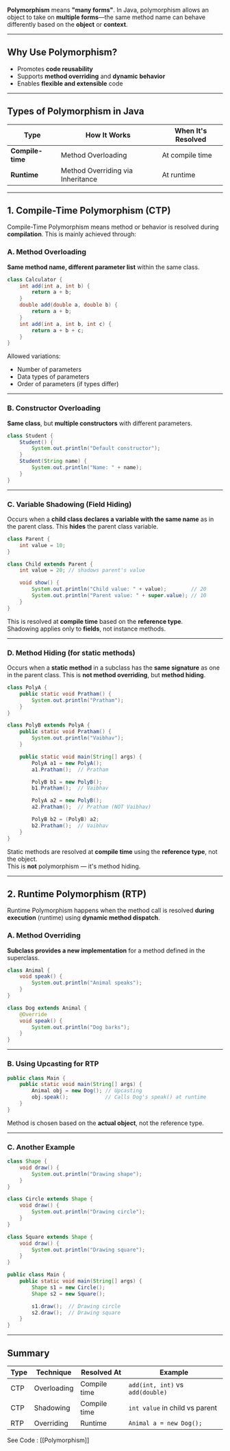 **Polymorphism** means **"many forms"**. In Java, polymorphism allows an object to take on **multiple forms**—the same method name can behave differently based on the **object** or **context**.

---

##  Why Use Polymorphism?

- Promotes **code reusability**
- Supports **method overriding** and **dynamic behavior**
- Enables **flexible and extensible** code

---

##  Types of Polymorphism in Java

| Type             | How It Works                      | When It's Resolved |
| ---------------- | --------------------------------- | ------------------ |
| **Compile-time** | Method Overloading                | At compile time    |
| **Runtime**      | Method Overriding via Inheritance | At runtime         |

---

##  1. Compile-Time Polymorphism (CTP)

Compile-Time Polymorphism means method or behavior is resolved during **compilation**. This is mainly achieved through:

### A. Method Overloading

**Same method name, different parameter list** within the same class.

```java
class Calculator {
    int add(int a, int b) {
        return a + b;
    }
    double add(double a, double b) {
        return a + b;
    }
    int add(int a, int b, int c) {
        return a + b + c;
    }
}
```

Allowed variations:

- Number of parameters
- Data types of parameters
- Order of parameters (if types differ)

---

###  B. Constructor Overloading

**Same class**, but **multiple constructors** with different parameters.

```java
class Student {
    Student() {
        System.out.println("Default constructor");
    }
    Student(String name) {
        System.out.println("Name: " + name);
    }
}
```

---

###  C. Variable Shadowing (Field Hiding)

Occurs when a **child class declares a variable with the same name** as in the parent class. This **hides** the parent class variable.

```java
class Parent {
    int value = 10;
}

class Child extends Parent {
    int value = 20; // shadows parent's value

    void show() {
        System.out.println("Child value: " + value);        // 20
        System.out.println("Parent value: " + super.value); // 10
    }
}
```

This is resolved at **compile time** based on the **reference type**.  
Shadowing applies only to **fields**, not instance methods.

---

###  D. Method Hiding (for static methods)

Occurs when a **static method** in a subclass has the **same signature** as one in the parent class. This is **not method overriding**, but **method hiding**.

```java
class PolyA {
    public static void Pratham() {
        System.out.println("Pratham");
    }
}

class PolyB extends PolyA {
    public static void Pratham() {
        System.out.println("Vaibhav");
    }

    public static void main(String[] args) {
        PolyA a1 = new PolyA();
        a1.Pratham();  // Pratham

        PolyB b1 = new PolyB();
        b1.Pratham();  // Vaibhav

        PolyA a2 = new PolyB();
        a2.Pratham();  // Pratham (NOT Vaibhav)

        PolyB b2 = (PolyB) a2;
        b2.Pratham();  // Vaibhav
    }
}
```

 Static methods are resolved at **compile time** using the **reference type**, not the object.  
 This is **not** polymorphism — it's method hiding.

---
##  2. Runtime Polymorphism (RTP)

Runtime Polymorphism happens when the method call is resolved **during execution** (runtime) using **dynamic method dispatch**.

###  A. Method Overriding

**Subclass provides a new implementation** for a method defined in the superclass.

```java
class Animal {
    void speak() {
        System.out.println("Animal speaks");
    }
}

class Dog extends Animal {
    @Override
    void speak() {
        System.out.println("Dog barks");
    }
}
```

---

###  B. Using Upcasting for RTP

```java
public class Main {
    public static void main(String[] args) {
        Animal obj = new Dog(); // Upcasting
        obj.speak();            // Calls Dog's speak() at runtime
    }
}
```

 Method is chosen based on the **actual object**, not the reference type.

---

###  C. Another Example

```java
class Shape {
    void draw() {
        System.out.println("Drawing shape");
    }
}

class Circle extends Shape {
    void draw() {
        System.out.println("Drawing circle");
    }
}

class Square extends Shape {
    void draw() {
        System.out.println("Drawing square");
    }
}

public class Main {
    public static void main(String[] args) {
        Shape s1 = new Circle();
        Shape s2 = new Square();

        s1.draw();  // Drawing circle
        s2.draw();  // Drawing square
    }
}
```

---

##  Summary

|Type|Technique|Resolved At|Example|
|---|---|---|---|
|CTP|Overloading|Compile time|`add(int, int)` vs `add(double)`|
|CTP|Shadowing|Compile time|`int value` in child vs parent|
|RTP|Overriding|Runtime|`Animal a = new Dog();`|

See Code : [[Polymorphism]]